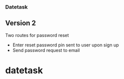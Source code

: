 ### Datetask

## Version 2

Two routes for password reset

- Enter reset password pin sent to user upon sign up
- Send password request to email
# datetask
